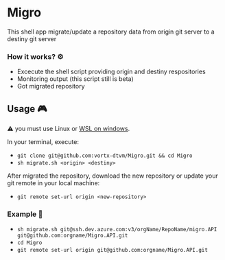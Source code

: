 # Migro

This shell app migrate/update a repository data from origin git server to a destiny git server

### How it works? :gear:
- Excecute the shell script providing origin and destiny respositories
- Monitoring output (this script still is beta)
- Got migrated repository

## Usage :video_game:

:warning: you must use Linux or [WSL on windows](https://docs.microsoft.com/pt-br/windows/wsl/install-win10).

In your terminal, execute:

- `git clone git@github.com:vortx-dtvm/Migro.git && cd Migro`
- `sh migrate.sh <origin> <destiny>`

After migrated the repository, download the new repository or update your git remote in your local machine:

- `git remote set-url origin <new-repository>`

### Example :eyes:

- `sh migrate.sh git@ssh.dev.azure.com:v3/orgName/RepoName/migro.API git@github.com:orgname/Migro.API.git`
- `cd Migro`
- `git remote set-url origin git@github.com:orgname/Migro.API.git`

